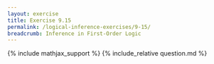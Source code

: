 ```yaml
---
layout: exercise
title: Exercise 9.15
permalink: /logical-inference-exercises/9-15/
breadcrumb: Inference in First-Order Logic
---
```


{% include mathjax_support %}
{% include_relative question.md %}
